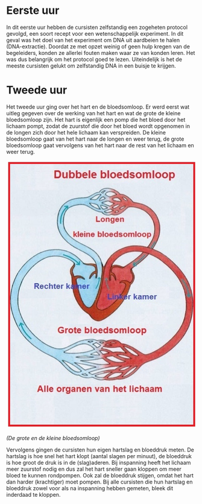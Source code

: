 # Eerste uur
In dit eerste uur hebben de cursisten zelfstandig een zogeheten protocol gevolgd, een soort recept voor een wetenschappelijk experiment. In dit geval was het doel van het experiment om DNA uit aardbeien te halen (DNA-extractie). Doordat ze met opzet weinig of geen hulp kregen van de begeleiders, konden ze allerlei fouten maken waar ze van konden leren. Het was dus belangrijk om het protocol goed te lezen. Uiteindelijk is het de meeste cursisten gelukt om zelfstandig DNA in een buisje te krijgen.

# Tweede uur
Het tweede uur ging over het hart en de bloedsomloop. Er werd eerst wat uitleg gegeven over de werking van het hart en wat de grote de kleine bloedsomloop zijn. Het hart is eigenlijk een pomp die het bloed door het lichaam pompt, zodat de zuurstof die door het bloed wordt opgenomen in de longen zich door het hele lichaam kan verspreiden. De kleine bloedsomloop gaat van het hart naar de longen en weer terug, de grote bloedsomloop gaat vervolgens van het hart naar de rest van het lichaam en weer terug.

![bloedsomloop](Dubbelebloedsomloop.JPG)

*(De grote en de kleine bloedsomloop)*

Vervolgens gingen de cursisten hun eigen hartslag en bloeddruk meten. De hartslag is hoe snel het hart klopt (aantal slagen per minuut), de bloeddruk is hoe groot de druk is in de (slag)aderen. Bij inspanning heeft het lichaam meer zuurstof nodig en dus zal het hart sneller gaan kloppen om meer bloed te kunnen rondpompen. Ook zal de bloeddruk stijgen, omdat het hart dan harder (krachtiger) moet pompen. Bij alle cursisten die hun hartslag en bloeddruk zowel voor als na inspanning hebben gemeten, bleek dit inderdaad te kloppen.

